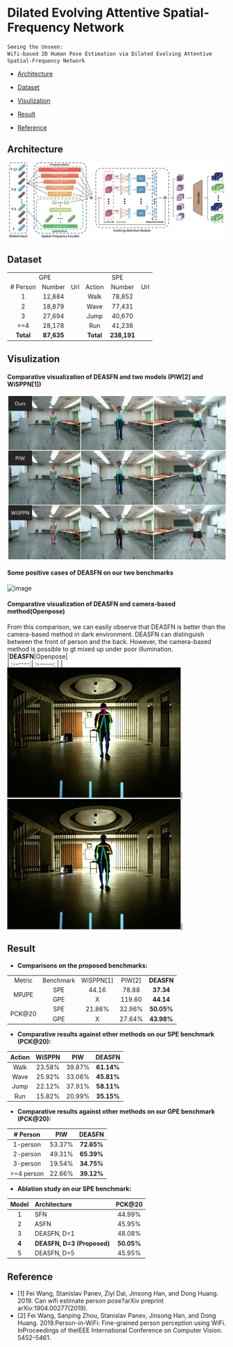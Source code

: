 # Dilated Evolving Attentive Spatial-Frequency Network
    Seeing the Unseen: 
    Wifi-based 2D Human Pose Estimation via Dilated Evolving Attentive Spatial-Frequency Network


* [Architecture](#architecture)

* [Dataset](#dataset)

* [Visulization](#visulization)

* [Result](#result)

* [Reference](#reference)


## Architecture
![image](https://github.com/DEASFN/DEASFN/blob/master/pic/architecture.png)

## Dataset

<table>
    <tr>
        <td colspan="3" align="center">GPE</td> 
        <td colspan="3" align="center">SPE</td> 
   </tr>
    <tr>
        <td align="center"># Person</td>
        <td align="center">Number</td>
        <td align="center">Url</td>
        <td align="center">Action</td>
        <td align="center">Number</td>
        <td align="center">Url</td>
    </tr>
    <tr>
        <td align="center">1</td>
        <td align="center">12,884</td>
        <td align="center"></td>
        <td align="center">Walk</td>
        <td align="center">78,852</td>
        <td align="center"></td>
    </tr>
    <tr>
        <td align="center">2</td>
        <td align="center">18,879</td>
        <td align="center"></td>
        <td align="center">Wave</td>
        <td align="center">77,431</td>
        <td align="center"></td>
    </tr>
    <tr>
        <td align="center">3</td>
        <td align="center">27,694</td>
        <td align="center"></td>
        <td align="center">Jump</td>
        <td align="center">40,670</td>
        <td align="center"></td>
    </tr>
    <tr>
        <td align="center">>=4</td>
        <td align="center">28,178</td>
        <td align="center"></td>
        <td align="center">Run</td>
        <td align="center">41,238</td>
        <td align="center"></td>
    </tr>
    <tr>
        <td align="center"><b>Total</b></td>
        <td align="center"><b>87,635</b></td>
        <td align="center"></td>
        <td align="center"><b>Total</b></td>
        <td align="center"><b>238,191</b></td>
        <td align="center"></td>
    </tr>
    
</table>


## Visulization
#### Comparative visualization of DEASFN and two models (PIW[2] and WiSPPN[1])
![image](https://github.com/DEASFN/DEASFN/blob/master/pic/comparison.png)

#### Some positive cases of DEASFN on our two benchmarks
![image](https://github.com/DEASFN/DEASFN/blob/master/pic/demo.png)


#### Comparative visualization of DEASFN and camera-based method(Openpose)
From this comparison, we can easily observe that DEASFN is better than the camera-based method in dark environment. DEASFN can distinguish between the front of person and the back. However, the camera-based method is possible to gt mixed up under poor illumination.
|**DEASFN**|Openpose|                       
| :------:| :------: |
|![image](https://github.com/DEASFN/DEASFN/blob/master/pic/DEASFN.gif)|![image](https://github.com/DEASFN/DEASFN/blob/master/pic/openpose.gif)|


## Result
* **Comparisons on the proposed benchmarks:**

<table>
    <tr>
        <td align="center">Metric</td> 
        <td align="center">Benchmark</td> 
        <td align="center">WiSPPN[1]</td> 
        <td align="center">PIW[2]</td> 
        <td align="center"><b>DEASFN</b></td> 
   </tr>
    <tr>
        <td align="center" rowspan='2'>MPJPE</td>
        <td align="center">SPE</td>
        <td align="center">44.16</td>
        <td align="center">78.88</td>
        <td align="center"><b>37.34</b></td>
    </tr>
    <tr>
        <td align="center">GPE</td>
        <td align="center">X</td>
        <td align="center">119.60</td>
        <td align="center"><b>44.14</b></td>
    </tr>
    <tr>
        <td align="center" rowspan='2'>PCK@20</td>
        <td align="center">SPE</td>
        <td align="center">21.86%</td>
        <td align="center">32.96%</td>
        <td align="center"><b>50.05%</b></td>
    </tr>
    <tr>
        <td align="center">GPE</td>
        <td align="center">X</td>
        <td align="center">27.64%</td>
        <td align="center"><b>43.98%</b></td>
    </tr>
</table>

* **Comparative results against other methods on our SPE benchmark (PCK@20):**

|Action|WiSPPN|PIW|**DEASFN**|                       
| :------:| :------: | :------: | :------: |
|Walk|23.58%|39.87%|**61.14%**|
|Wave|25.92%|33.06%|**45.81%**|
|Jump|22.12%|37.91%|**58.11%**|
|Run|15.82%|20.99%|**35.15%**|


* **Comparative results against other methods on our GPE benchmark (PCK@20):**

|# Person|PIW|**DEASFN**|                       
| :------:| :------: | :------: |
|1-person|53.37%|**72.65%**|
|2-person|49.31%|**65.39%**|
|3-person|19.54%|**34.75%**|
|>=4 person|22.66%|**39.12%**|

* **Ablation study on our SPE benchmark:**

|Model|Architecture|PCK@20|                       
| :------:| :------| :------: |
|1|SFN|44.99%|
|2|ASFN|45.95%|
|3|DEASFN, D=1|48.08%|
|**4**|**DEASFN, D=3 (Proposed)**|**50.05%**|
|5|DEASFN, D=5|45.95%|



## Reference
* [1] Fei Wang, Stanislav Panev, Ziyi Dai, Jinsong Han, and Dong Huang. 2019. Can wifi estimate person pose?arXiv preprint arXiv:1904.00277(2019).
* [2] Fei Wang, Sanping Zhou, Stanislav Panev, Jinsong Han, and Dong Huang. 2019.Person-in-WiFi: Fine-grained person perception using WiFi. InProceedings of theIEEE International Conference on Computer Vision. 5452–5461.
